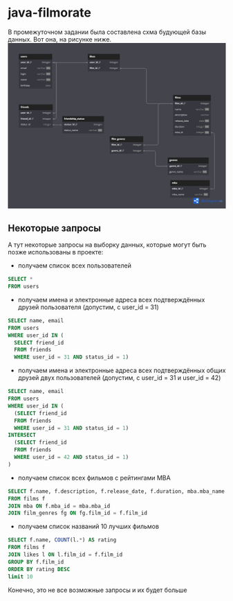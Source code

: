 # java-filmorate
В промежуточном задании была составлена схма будующей базы данных. Вот она, на рисунке ниже.
![Структура базы данных](/FilmorateDatabase.png)
## Некоторые запросы
А тут некоторые запросы на выборку данных, которые могут быть позже использованы в проекте:
- получаем список всех пользователей
```SQL
SELECT *
FROM users
```
- получаем имена и электронные адреса всех подтверждённых друзей пользователя (допустим, с user_id = 31)
```SQL
SELECT name, email
FROM users
WHERE user_id IN (
  SELECT friend_id
  FROM friends
  WHERE user_id = 31 AND status_id = 1)
```
- получаем имена и электронные адреса всех подтверждённых общих друзей двух пользователей (допустим, с user_id = 31 и user_id = 42)
```SQL
SELECT name, email
FROM users
WHERE user_id IN (
  (SELECT friend_id
  FROM friends
  WHERE user_id = 31 AND status_id = 1)
INTERSECT
  (SELECT friend_id
  FROM friends
  WHERE user_id = 42 AND status_id = 1)
)
``` 
- получаем список всех фильмов с рейтингами MBA
```SQL
SELECT f.name, f.description, f.release_date, f.duration, mba.mba_name 
FROM films f
JOIN mba ON f.mba_id = mba.mba_id
JOIN film_genres fg ON fg.film_id = f.film_id
```
- получаем список названий 10 лучших фильмов
```SQL
SELECT f.name, COUNT(l.*) AS rating
FROM films f
JOIN likes l ON l.film_id = f.film_id
GROUP BY f.film_id 
ORDER BY rating DESC
limit 10
```  
Конечно, это не все возможные запросы и их будет больше

